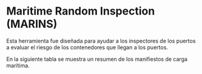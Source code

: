 # Maritime Random Inspection (MARINS)

Esta herramienta fue diseñada para ayudar a los inspectores de los puertos a evaluar el riesgo de los contenedores que llegan a los puertos.

En la siguiente tabla se muestra un resumen de los manifiestos de carga marítima.